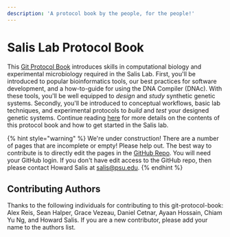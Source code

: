 ```yaml
---
description: 'A protocol book by the people, for the people!'
---
```


# Salis Lab Protocol Book

This [Git Protocol Book](https://www.gitbook.com/) introduces skills in computational biology and experimental microbiology required in the Salis Lab. First, you'll be introduced to popular bioinformatics tools, our best practices for software development, and a how-to-guide for using the DNA Compiler \(DNAc\). With these tools, you'll be well equipped to _design_ and _study_ synthetic genetic systems. Secondly, you'll be introduced to conceptual workflows, basic lab techniques, and experimental protocols to _build_ and _test_ your designed genetic systems. Continue reading [here](contents.md) for more details on the contents of this protocol book and how to get started in the Salis lab.

{% hint style="warning" %}
We're under construction! There are a number of pages that are incomplete or empty! Please help out. The best way to contribute is to directly edit the pages in the [GitHub Repo](https://github.com/hsalis/salis-lab-protocol-book). You will need your GitHub login. If you don't have edit access to the GitHub repo, then please contact Howard Salis at salis@psu.edu.
{% endhint %}

## Contributing Authors

Thanks to the following individuals for contributing to this git-protocol-book: Alex Reis, Sean Halper, Grace Vezeau, Daniel Cetnar, Ayaan Hossain, Chiam Yu Ng, and Howard Salis. If you are a new contributor, please add your name to the authors list.

